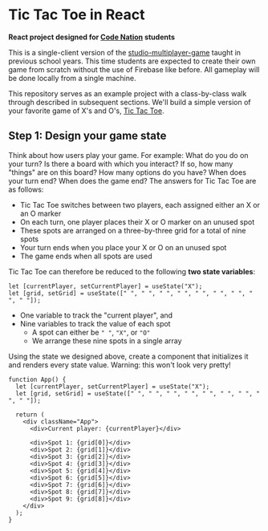 Tic Tac Toe in React
====================

**React project designed for [Code Nation][code-nation] students**

This is a single-client version of the [studio-multiplayer-game] taught in
previous school years. This time students are expected to create their own game
from scratch without the use of Firebase like before. All gameplay will be done
locally from a single machine.

This repository serves as an example project with a class-by-class walk through
described in subsequent sections. We'll build a simple version of your favorite
game of X's and O's, [Tic Tac Toe][tic-tac-toe].

[code-nation]:https://codenation.org
[studio-multiplayer-game]:https://github.com/jtessler/studio-multiplayer-game
[tic-tac-toe]:https://en.wikipedia.org/wiki/Tic-tac-toe

## Step 1: Design your game state

Think about how users play your game. For example: What do you do on your turn?
Is there a board with which you interact? If so, how many "things" are on this
board? How many options do you have? When does your turn end? When does the
game end? The answers for Tic Tac Toe are as follows:

- Tic Tac Toe switches between two players, each assigned either an X or an O
  marker
- On each turn, one player places their X or O marker on an unused spot
- These spots are arranged on a three-by-three grid for a total of nine spots
- Your turn ends when you place your X or O on an unused spot
- The game ends when all spots are used

Tic Tac Toe can therefore be reduced to the following **two state variables**:

```
let [currentPlayer, setCurrentPlayer] = useState("X");
let [grid, setGrid] = useState([" ", " ", " ", " ", " ", " ", " ", " ", " "]);
```

- One variable to track the "current player", and
- Nine variables to track the value of each spot
  - A spot can either be `" "`, `"X"`, or `"O"`
  - We arrange these nine spots in a single array

Using the state we designed above, create a component that initializes it and
renders every state value. Warning: this won't look very pretty!

```
function App() {
  let [currentPlayer, setCurrentPlayer] = useState("X");
  let [grid, setGrid] = useState([" ", " ", " ", " ", " ", " ", " ", " ", " "]);

  return (
    <div className="App">
      <div>Current player: {currentPlayer}</div>

      <div>Spot 1: {grid[0]}</div>
      <div>Spot 2: {grid[1]}</div>
      <div>Spot 3: {grid[2]}</div>
      <div>Spot 4: {grid[3]}</div>
      <div>Spot 5: {grid[4]}</div>
      <div>Spot 6: {grid[5]}</div>
      <div>Spot 7: {grid[6]}</div>
      <div>Spot 8: {grid[7]}</div>
      <div>Spot 9: {grid[8]}</div>
    </div>
  );
}
```
